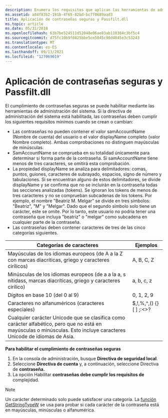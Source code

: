 ```yaml
---
description: Enumera los requisitos que aplican las herramientas de administración del sistema de contraseñas seguras.
ms.assetid: a84f83b2-181b-4f65-82bd-bc7f0689aad3
title: Aplicación de contraseñas seguras y Passfilt.dll
ms.topic: article
ms.date: 05/31/2018
ms.openlocfilehash: 63b7be524511d52048e06ae83ab110384c3bf5c4
ms.sourcegitcommit: d75fc10b9f0825bbe5ce5045c90d4045e3c53243
ms.translationtype: MT
ms.contentlocale: es-ES
ms.lasthandoff: 09/13/2021
ms.locfileid: "127069019"
---
```

# <a name="strong-password-enforcement-and-passfiltdll"></a>Aplicación de contraseñas seguras y Passfilt.dll

El cumplimiento de contraseñas seguras se puede habilitar mediante las herramientas de administración del sistema. Si la directiva de administración del sistema está habilitada, las contraseñas deben cumplir los siguientes requisitos mínimos cuando se crean o cambian:

-   Las contraseñas no pueden contener el valor samAccountName (Nombre de cuenta) del usuario o el valor displayName completo (valor Nombre completo). Ambas comprobaciones no distinguen mayúsculas de minúsculas.
-   SamAccountName se comprueba en su totalidad únicamente para determinar si forma parte de la contraseña. Si samAccountName tiene menos de tres caracteres, se omitirá esta comprobación.
-   La propiedad displayName se analiza para delimitadores: comas, puntos, guiones, caracteres de subrayado, espacios, signo de número y tabulaciones. Si se encuentran alguno de estos delimitadores, se divide displayName y se confirma que no se incluirán en la contraseña todas las secciones analizadas (tokens). Se ignoran los tokens de menos de tres caracteres y no se comprueban subcadenas de los tokens. Por ejemplo, el nombre "Beatriz M. Melgar" se divide en tres símbolos: "Beatriz", "M" y "Melgar". Dado que el segundo símbolo solo tiene un carácter, este se omite. Por lo tanto, este usuario no podría tener una contraseña que incluya "beatriz" o "melgar" como subcadena en cualquier parte de la contraseña.
-   Las contraseñas deben contener caracteres de tres de las cinco categorías siguientes.



| Categorías de caracteres                                                                                                                                                      | Ejemplos                               |
|---------------------------------------------------------------------------------------------------------------------------------------------------------------------------|----------------------------------------|
| Mayúsculas de los idiomas europeos (de A a la Z con marcas diacríticas, griego y caracteres cirílicos)<br/>                                                     | A, B, C, Z<br/>                |
| Minúsculas de los idiomas europeos (de a a la a, s nítidass, marcas diacríticas, griego y caracteres cirílico)<br/>                                            | a, b, c, z<br/>                |
| Dígitos en base 10 (del 0 al 9)<br/>                                                                                                                                   | 0, 1, 2, 9<br/>                |
| Caracteres no alfanuméricos (caracteres especiales)<br/>                                                                                                               | $,!,%,^,() {} \[ \] ;:<>?<br/> |
| Cualquier carácter Unicode que se clasifica como carácter alfabético, pero que no está en mayúsculas o minúsculas. Esto incluye caracteres Unicode de idiomas de Asia.<br/> |                                        |



 

**Para habilitar el cumplimiento de contraseñas seguras**

1.  En la consola de administración, busque **Directiva de seguridad local**.
2.  Seleccione **Directiva de cuenta** y, a continuación, seleccione Directiva de **contraseña.**
3.  La opción Habilitar **contraseñas debe cumplir los requisitos de** complejidad.

> [!Note]  
> Un carácter determinado solo puede satisfacer una categoría. La [función GetStringTypeW](/windows/win32/api/stringapiset/nf-stringapiset-getstringtypew) se usa para probar si cada carácter de la contraseña está en mayúsculas, minúsculas o alfanumérica.

 

 

